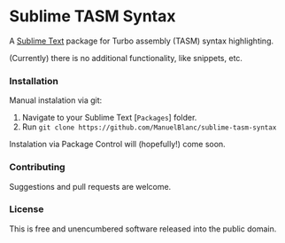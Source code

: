 
Sublime TASM Syntax
===================

A [Sublime Text][subl] package for Turbo assembly (TASM) syntax highlighting.

(Currently) there is no additional functionality, like snippets, etc.


### Installation ###

Manual instalation via git:

1. Navigate to your Sublime Text [`Packages`] folder.
2. Run `git clone https://github.com/ManuelBlanc/sublime-tasm-syntax`

Instalation via Package Control will (hopefully!) come soon.


[subl]: http://www.sublimetext.com/
[Packages]: http://docs.sublimetext.info/en/latest/basic_concepts.html#the-packages-directory

### Contributing ###

Suggestions and pull requests are welcome.


### License ###

This is free and unencumbered software released into the public domain.
